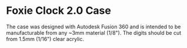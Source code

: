 # Foxie Clock 2.0 Case 
The case was designed with Autodesk Fusion 360 and is intended to be manufacturable from any ~3mm material (1/8"). The digits should be cut from 1.5mm (1/16") clear acrylic.